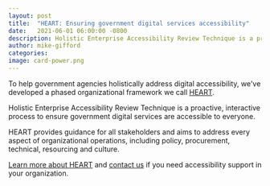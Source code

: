 ```yaml
---
layout: post
title:  "HEART: Ensuring government digital services accessibility"
date:   2021-06-01 06:00:00 -0800
description: Holistic Enterprise Accessibility Review Technique is a proactive, interactive process to ensure government digital services are accessible to everyone.
author: mike-gifford
categories: 
image: card-power.png
---
```


To help government agencies holistically address digital accessibility, we've developed a phased organizational framework we call [HEART](/heart).

Holistic Enterprise Accessibility Review Technique is a proactive, interactive process to ensure government digital services are accessible to everyone.

HEART provides guidance for all stakeholders and aims to address every aspect of organizational operations, including policy, procurement, technical, resourcing and culture.

[Learn more about HEART](/heart) and [contact us](/contact) if you need accessibility support in your organization.